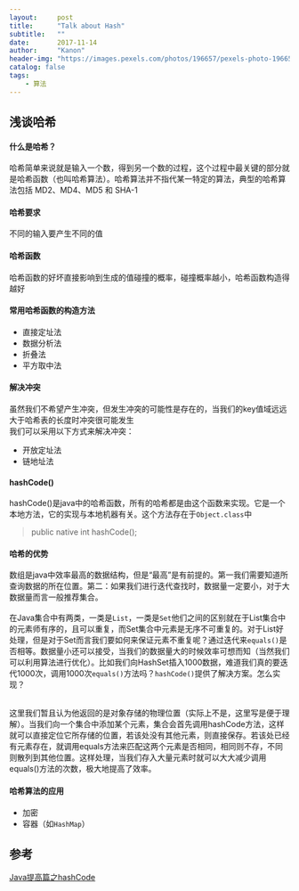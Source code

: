 ```yaml
---
layout:     post
title:      "Talk about Hash"
subtitle:   ""
date:       2017-11-14
author:     "Kanon"
header-img: "https://images.pexels.com/photos/196657/pexels-photo-196657.jpeg?w=940&h=650&auto=compress&cs=tinysrgb"
catalog: false
tags:
    - 算法
---
```


## 浅谈哈希
#### 什么是哈希？
哈希简单来说就是输入一个数，得到另一个数的过程，这个过程中最关键的部分就是哈希函数（也叫哈希算法）。哈希算法并不指代某一特定的算法，典型的哈希算法包括 MD2、MD4、MD5 和 SHA-1

#### 哈希要求
不同的输入要产生不同的值

#### 哈希函数
哈希函数的好坏直接影响到生成的值碰撞的概率，碰撞概率越小，哈希函数构造得越好

#### 常用哈希函数的构造方法
- 直接定址法
- 数据分析法
- 折叠法
- 平方取中法

#### 解决冲突
虽然我们不希望产生冲突，但发生冲突的可能性是存在的，当我们的key值域远远大于哈希表的长度时冲突很可能发生    
我们可以采用以下方式来解决冲突：
- 开放定址法
- 链地址法

#### hashCode()
hashCode()是java中的哈希函数，所有的哈希都是由这个函数来实现。它是一个本地方法，它的实现与本地机器有关。这个方法存在于`Object.class`中
> public native int hashCode();

#### 哈希的优势
数组是java中效率最高的数据结构，但是“最高”是有前提的。第一我们需要知道所查询数据的所在位置。第二：如果我们进行迭代查找时，数据量一定要小，对于大数据量而言一般推荐集合。<br><br>
在Java集合中有两类，一类是`List`，一类是`Set`他们之间的区别就在于List集合中的元素师有序的，且可以重复，而Set集合中元素是无序不可重复的。对于List好处理，但是对于Set而言我们要如何来保证元素不重复呢？通过迭代来`equals()`是否相等。数据量小还可以接受，当我们的数据量大的时候效率可想而知（当然我们可以利用算法进行优化）。比如我们向HashSet插入1000数据，难道我们真的要迭代1000次，调用1000次`equals()`方法吗？`hashCode()`提供了解决方案。怎么实现？<br><br>

这里我们暂且认为他返回的是对象存储的物理位置（实际上不是，这里写是便于理解）。当我们向一个集合中添加某个元素，集合会首先调用hashCode方法，这样就可以直接定位它所存储的位置，若该处没有其他元素，则直接保存。若该处已经有元素存在，就调用equals方法来匹配这两个元素是否相同，相同则不存，不同则散列到其他位置。这样处理，当我们存入大量元素时就可以大大减少调用equals()方法的次数，极大地提高了效率。  

#### 哈希算法的应用
- 加密
- 容器（如`HashMap`）

## 参考
[Java提高篇之hashCode](http://www.importnew.com/20381.html)
